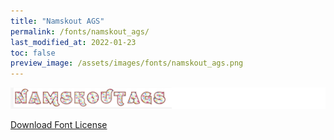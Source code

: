 ```yaml
---
title: "Namskout AGS"
permalink: /fonts/namskout_ags/
last_modified_at: 2022-01-23
toc: false
preview_image: /assets/images/fonts/namskout_ags.png
---
```

![NamskoutAGS](/assets/images/fonts/namskout_ags.png)

[Download Font License](https://github.com/inkstitch/inkstitch/tree/main/fonts/namskout_AGS/LICENSE)